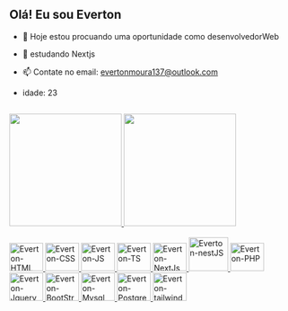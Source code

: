 ## Olá! Eu sou Everton
- 🔭 Hoje estou procuando uma oportunidade como desenvolvedorWeb
  
- 🌱 estudando Nextjs

- 📫 Contate no email: evertonmoura137@outlook.com

- idade: 23
##  
<div>
  <a href="https://github.com/Everton3012"/>
  <img height="200em" src="https://github-readme-stats.vercel.app/api?username=Everton3012&show_icons=true&theme=chartreuse-dark&include_all_commits=true&count_private=true"/>
  <img height="200em" src="https://github-readme-stats.vercel.app/api/top-langs/?username=Everton3012&layout=compact&langs_count=16&theme=chartreuse-dark"/>
</div>
<div style="display: inline_block">
  <br/>
  <img alaign="center" alt="Everton-HTML" height="50" width="60" src="https://cdn.jsdelivr.net/gh/devicons/devicon@latest/icons/html5/html5-plain-wordmark.svg" />
  <img alaign="center" alt="Everton-CSS" height="50" width="60" src="https://cdn.jsdelivr.net/gh/devicons/devicon@latest/icons/css3/css3-plain-wordmark.svg" />      
  <img alaign="center" alt="Everton-JS" height="50" width="60" src="https://cdn.jsdelivr.net/gh/devicons/devicon@latest/icons/javascript/javascript-plain.svg" />
  <img alaign="center" alt="Everton-TS" height="50" width="60" src="https://cdn.jsdelivr.net/gh/devicons/devicon@latest/icons/typescript/typescript-plain.svg" />
  <img alaign="center" alt="Everton-NextJs" height="50" width="60" src="https://cdn.jsdelivr.net/gh/devicons/devicon@latest/icons/nextjs/nextjs-original.svg" />
  <img alaign="center" alt="Everton-nestJS" height="60" width="70" src="https://cdn.jsdelivr.net/gh/devicons/devicon@latest/icons/nestjs/nestjs-original-wordmark.svg" />
  <img alaign="center" alt="Everton-PHP" height="50" width="60" src="https://cdn.jsdelivr.net/gh/devicons/devicon@latest/icons/php/php-original.svg" />
  <img alaign="center" alt="Everton-Jquery" height="50" width="60" src="https://cdn.jsdelivr.net/gh/devicons/devicon@latest/icons/jquery/jquery-plain-wordmark.svg" />
  <img alaign="center" alt="Everton-BootStrap" height="50" width="60"  src="https://cdn.jsdelivr.net/gh/devicons/devicon@latest/icons/bootstrap/bootstrap-plain-wordmark.svg" />
  <img alaign="center" alt="Everton-Mysql" height="50" width="60" src="https://cdn.jsdelivr.net/gh/devicons/devicon@latest/icons/mysql/mysql-original-wordmark.svg" />
  <img alaign="center" alt="Everton-Postgres" height="50" width="60" src="https://cdn.jsdelivr.net/gh/devicons/devicon@latest/icons/postgresql/postgresql-plain-wordmark.svg" />
  <img alaign="center" alt="Everton-tailwindcss" height="50" width="60" src="https://cdn.jsdelivr.net/gh/devicons/devicon@latest/icons/tailwindcss/tailwindcss-original-wordmark.svg" />
</div>

